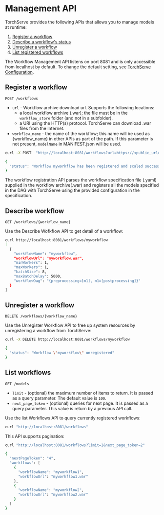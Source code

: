 # Management API

TorchServe provides the following APIs that allows you to manage models at runtime:

1. [Register a workflow](#register-a-workflow)
1. [Describe a workflow's status](#describe-workflow)
1. [Unregister a workflow](#unregister-a-workflow)
1. [List registered workflows](#list-workflows)

The Workflow Management API listens on port 8081 and is only accessible from localhost by default. To change the default setting, see [TorchServe Configuration](configuration.md).

## Register a workflow

`POST /workflows`

* `url` - Workflow archive download url. Supports the following locations:
  * a local workflow archive (.war); the file must be in the `workflow_store` folder (and not in a subfolder).
  * a URI using the HTTP(s) protocol. TorchServe can download .war files from the Internet.
* `workflow_name` - the name of the workflow; this name will be used as {workflow_name} in other APIs as part of the path. If this parameter is not present, `modelName` in MANIFEST.json will be used.

```bash
curl -X POST  "http://localhost:8081/workflows?url=https://<public_url>/myworkflow.mar"

{
  "status": "Workflow myworkflow has been registered and scaled successfully."
}
```

The workflow registration API parses the workflow specification file (.yaml) supplied in the workflow archive(.war) and registers all the models specified in the DAG with TorchServe using the provided configuration in the specification.

## Describe workflow

`GET /workflows/{workflow_name}`

Use the Describe Wofkflow API to get detail of a workflow:

```bash
curl http://localhost:8081/workflows/myworkflow
[
  {
    "workflowName": "myworkflow",
    "workflowUrl": "myworkflow.war",
    "minWorkers": 1,
    "maxWorkers": 1,
    "batchSize": 8,
    "maxBatchDelay": 5000,
    "workflowDag": "{preprocessing=[m1], m1=[postprocessing]}"
  }
]
```

## Unregister a workflow

`DELETE /workflows/{workflow_name}`

Use the Unregister Workflow API to free up system resources by unregistering a workflow from TorchServe:

```bash
curl -X DELETE http://localhost:8081/workflows/myworkflow

{
  "status": "Workflow \"myworkflow\" unregistered"
}
```

## List workflows

`GET /models`

* `limit` - (optional) the maximum number of items to return. It is passed as a query parameter. The default value is `100`.
* `next_page_token` - (optional) queries for next page. It is passed as a query parameter. This value is return by a previous API call.

Use the  list Workflows API to query currently registered workflows:

```bash
curl "http://localhost:8081/workflows"
```

This API supports pagination:

```bash
curl "http://localhost:8081/workflows?limit=2&next_page_token=2"

{
  "nextPageToken": "4",
  "workflows": [
    {
      "workflowName": "myworkflow1",
      "workflowUrl": "myworkflow1.war"
    },
    {
      "workflowName": "myworkflow2",
      "workflowUrl": "myworkflow2.war"
    }
  ]
}
```
